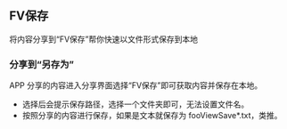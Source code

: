 ## FV保存
将内容分享到“FV保存”帮你快速以文件形式保存到本地

### 分享到“另存为”

APP 分享的内容进入分享界面选择“FV保存”即可获取内容并保存在本地。

* 选择后会提示保存路径，选择一个文件夹即可，无法设置文件名。
* 按照分享的内容进行保存，如果是文本就保存为 fooViewSave*.txt，类推。